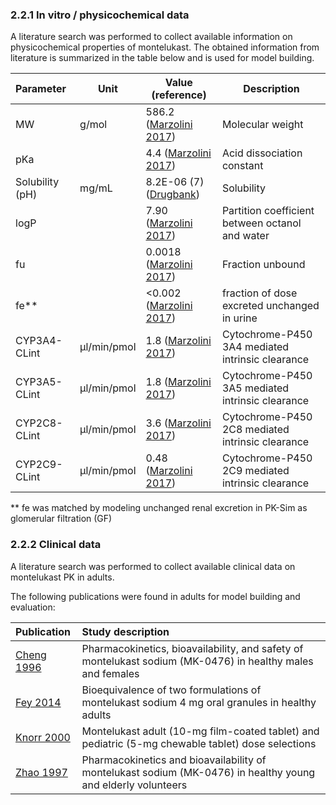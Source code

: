 ### 2.2.1 In vitro / physicochemical data

A literature search was performed to collect available information on physicochemical properties of montelukast. The obtained information from literature is summarized in the table below and is used for model building.

| **Parameter**   | **Unit**    | **Value (reference)** | **Description**                                  |
| :-------------- | ----------- | ----------------------------------- | ------------------------------------------------ |
| MW              | g/mol       | 586.2 ([Marzolini 2017](#5-references)) | Molecular weight                                 |
| pKa             |             | 4.4 ([Marzolini 2017](#5-references)) | Acid dissociation constant                   |
| Solubility (pH) | mg/mL       | 8.2E-06 (7) ([Drugbank](#5-references)) | Solubility                                       |
| logP            |             | 7.90 ([Marzolini 2017](#5-references)) | Partition coefficient between octanol and water  |
| fu              |             | 0.0018 ([Marzolini 2017](#5-references)) | Fraction unbound                                 |
| fe**   |          | <0.002 ([Marzolini 2017](#5-references)) | fraction of dose excreted unchanged in urine |
| CYP3A4-CLint | µl/min/pmol | 1.8 ([Marzolini 2017](#5-references)) | Cytochrome-P450 3A4 mediated intrinsic clearance |
| CYP3A5-CLint | µl/min/pmol | 1.8 ([Marzolini 2017](#5-references)) | Cytochrome-P450 3A5 mediated intrinsic clearance |
| CYP2C8-CLint | µl/min/pmol | 3.6 ([Marzolini 2017](#5-references)) | Cytochrome-P450 2C8 mediated intrinsic clearance |
| CYP2C9-CLint | µl/min/pmol | 0.48 ([Marzolini 2017](#5-references)) | Cytochrome-P450 2C9 mediated intrinsic clearance |

** fe was matched by modeling unchanged renal excretion in PK-Sim as glomerular filtration (GF)

### 2.2.2 Clinical data

A literature search was performed to collect available clinical data on montelukast PK in adults. 

The following publications were found in adults for model building and evaluation:

| Publication                       | Study description                                            |
| :-------------------------------- | :----------------------------------------------------------- |
| [Cheng 1996](#5-references) | Pharmacokinetics, bioavailability, and safety of montelukast sodium (MK-0476) in healthy males and females |
| [Fey 2014](#5-references) | Bioequivalence of two formulations of montelukast sodium 4 mg oral granules in healthy adults |
| [Knorr 2000](#5-references) | Montelukast adult (10-mg film-coated tablet) and pediatric (5-mg chewable tablet) dose selections |
| [Zhao 1997](#5-references) | Pharmacokinetics and bioavailability of montelukast sodium (MK-0476) in healthy young and elderly volunteers |


